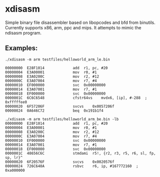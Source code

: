 xdisasm
=======

Simple binary file disassembler based on libopcodes and bfd from binutils. Currently supports x86, arm, ppc and mips. It attempts to mimic the ndisasm program.

Examples:
---------
```
./xdisasm -m arm testfiles/helloworld_arm_le.bin

00000000  E28F1014             add	r1, pc, #20
00000004  E3A00001             mov	r0, #1
00000008  E3A0200C             mov	r2, #12
0000000C  E3A07004             mov	r7, #4
00000010  EF000000             svc	0x00000000
00000014  E3A07001             mov	r7, #1
00000018  EF000000             svc	0x00000000
0000001C  6C6C6548             cfstr64vs	mvdx6, [ip], #-288	; 0xfffffee0
00000020  6F57206F             svcvs	0x0057206f
00000024  0A646C72             beq	0x191b1f4
```
```
./xdisasm -m arm testfiles/helloworld_arm_be.bin -lb
00000000  E28F1014             add	r1, pc, #20
00000004  E3A00001             mov	r0, #1
00000008  E3A0200C             mov	r2, #12
0000000C  E3A07004             mov	r7, #4
00000010  EF000000             svc	0x00000000
00000014  E3A07001             mov	r7, #1
00000018  EF000000             svc	0x00000000
0000001C  48656C6C             stmdami	r5!, {r2, r3, r5, r6, sl, fp, sp, lr}^
00000020  6F20576F             svcvs	0x0020576f
00000024  726C640A             rsbvc	r6, ip, #167772160	; 0xa000000
```
